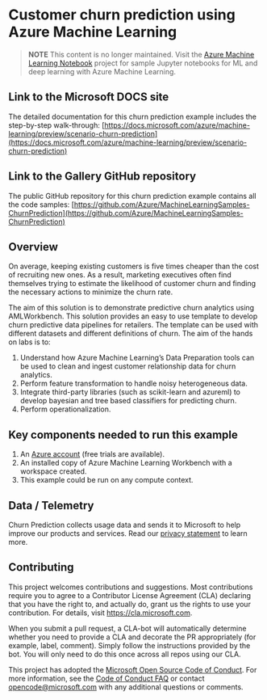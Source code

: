 # Customer churn prediction using Azure Machine Learning

> **NOTE** This content is no longer maintained. Visit the [Azure Machine Learning Notebook](https://github.com/Azure/MachineLearningNotebooks) project for sample Jupyter notebooks for ML and deep learning with Azure Machine Learning.

## Link to the Microsoft DOCS site

The detailed documentation for this churn prediction example includes the step-by-step walk-through:
[https://docs.microsoft.com/azure/machine-learning/preview/scenario-churn-prediction](https://docs.microsoft.com/azure/machine-learning/preview/scenario-churn-prediction)


## Link to the Gallery GitHub repository

The public GitHub repository for this churn prediction example contains all the code samples:
[https://github.com/Azure/MachineLearningSamples-ChurnPrediction](https://github.com/Azure/MachineLearningSamples-ChurnPrediction)


## Overview

On average, keeping existing customers is five times cheaper than the cost of recruiting new ones. As a result, marketing executives often find themselves trying to estimate the likelihood of customer churn and finding the necessary actions to minimize the churn rate.

The aim of this solution is to demonstrate predictive churn analytics using AMLWorkbench. This solution provides an easy to use template to develop churn predictive data pipelines for retailers. The template can be used with different datasets and different definitions of churn. The aim of the hands on labs is to:

1. Understand how Azure Machine Learning’s Data Preparation tools can be used to clean and ingest customer relationship data for churn analytics.
2. Perform feature transformation to handle noisy heterogeneous data.
3. Integrate third-party libraries (such as scikit-learn and azureml) to develop bayesian and tree based classifiers for predicting          churn.
4. Perform operationalization.

## Key components needed to run this example

1. An [Azure account](https://azure.microsoft.com/free/) (free trials are available).
2. An installed copy of Azure Machine Learning Workbench with a workspace created.
3. This example could be run on any compute context.

## Data / Telemetry

Churn Prediction collects usage data and sends it to Microsoft to help improve our products and services. Read our [privacy statement](https://privacy.microsoft.com/en-us/privacystatement) to learn more.

## Contributing

This project welcomes contributions and suggestions. Most contributions require you to agree to a Contributor License Agreement (CLA) declaring that you have the right to, and actually do, grant us the rights to use your contribution. For details, visit https://cla.microsoft.com.

When you submit a pull request, a CLA-bot will automatically determine whether you need to provide a CLA and decorate the PR appropriately (for example, label, comment). Simply follow the instructions provided by the bot. You will only need to do this once across all repos using our CLA.

This project has adopted the [Microsoft Open Source Code of Conduct](https://opensource.microsoft.com/codeofconduct/).
For more information, see the [Code of Conduct FAQ](https://opensource.microsoft.com/codeofconduct/faq/) or
contact [opencode@microsoft.com](mailto:opencode@microsoft.com) with any additional questions or comments.

